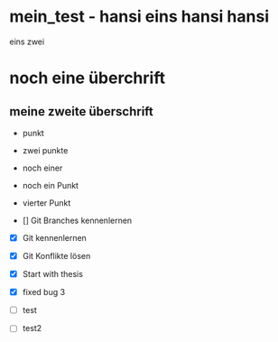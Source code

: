 # mein_test - hansi eins hansi hansi

eins zwei


# noch eine überchrift
## meine zweite überschrift

* punkt
* zwei punkte
* noch einer
* noch ein Punkt
* vierter Punkt

* [] Git Branches kennenlernen
* [x] Git kennenlernen
* [x] Git Konflikte lösen
* [x] Start with thesis
* [x] fixed bug 3

* [ ] test
* [ ] test2
